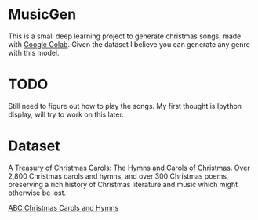 # MusicGen
This is a small deep learning project to generate christmas songs, made with [Google Colab](https://colab.research.google.com/). Given the dataset I believe you can generate any genre with this model.

# TODO
Still need to figure out how to play the songs. My first thought is Ipython display, will try to work on this later.

# Dataset
[A Treasury of Christmas Carols: The Hymns and Carols of Christmas](http://www.hymnsandcarolsofchristmas.com/). Over 2,800 Christmas carols and hymns, and over 300 Christmas poems, preserving a rich history of Christmas literature and music which might otherwise be lost.

[ABC Christmas Carols and Hymns](http://www.stephenmerrony.co.uk/ABC/Carols/)
